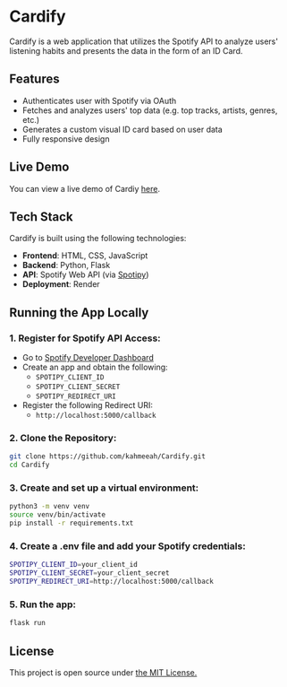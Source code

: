 # Cardify

Cardify is a web application that utilizes the Spotify API to analyze users' listening habits and presents the data in the form of an ID Card.

## Features

- Authenticates user with Spotify via OAuth
- Fetches and analyzes users' top data (e.g. top tracks, artists, genres, etc.)
- Generates a custom visual ID card based on user data
- Fully responsive design

## Live Demo

You can view a live demo of Cardiy [here](https://cardify-166o.onrender.com/).

## Tech Stack

Cardify is built using the following technologies:

- **Frontend**: HTML, CSS, JavaScript
- **Backend**: Python, Flask
- **API**: Spotify Web API (via [Spotipy](https://spotipy.readthedocs.io/))
- **Deployment**: Render

## Running the App Locally

### 1. Register for Spotify API Access:

- Go to [Spotify Developer Dashboard](https://developer.spotify.com/dashboard/)
- Create an app and obtain the following:
  - `SPOTIPY_CLIENT_ID`
  - `SPOTIPY_CLIENT_SECRET`
  - `SPOTIPY_REDIRECT_URI`
- Register the following Redirect URI:
  - ```http://localhost:5000/callback```

### 2. Clone the Repository:

```bash
git clone https://github.com/kahmeeah/Cardify.git
cd Cardify
```

### 3. Create and set up a virtual environment:

```bash
python3 -m venv venv
source venv/bin/activate
pip install -r requirements.txt
```

### 4. Create a .env file and add your Spotify credentials:

```bash
SPOTIPY_CLIENT_ID=your_client_id
SPOTIPY_CLIENT_SECRET=your_client_secret
SPOTIPY_REDIRECT_URI=http://localhost:5000/callback
```

### 5. Run the app:

```bash
flask run
```

## License

This project is open source under [the MIT License.](LICENSE.md)
